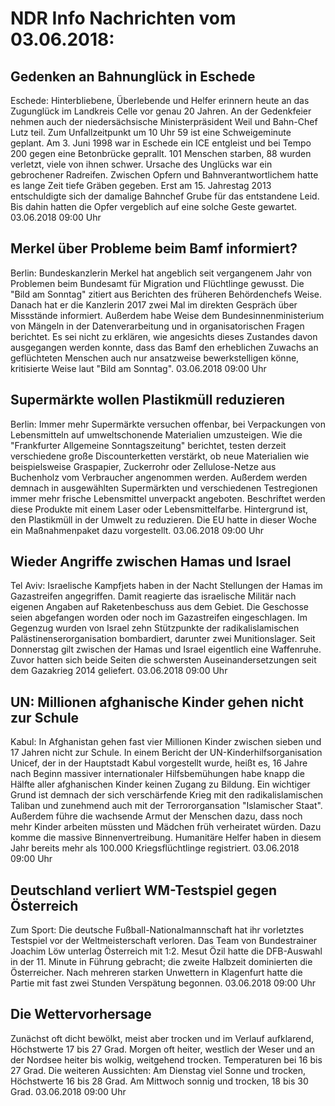 # NDR Info Nachrichten vom 03.06.2018:


## Gedenken an Bahnunglück in Eschede
Eschede:		Hinterbliebene, Überlebende und Helfer erinnern heute an das Zugunglück im Landkreis Celle vor genau 20 Jahren. An der Gedenkfeier nehmen auch der niedersächsische Ministerpräsident Weil und Bahn-Chef Lutz teil. Zum Unfallzeitpunkt um 10 Uhr 59 ist eine Schweigeminute geplant. Am 3. Juni 1998 war in Eschede ein ICE entgleist und bei Tempo 200 gegen eine Betonbrücke geprallt. 101 Menschen starben, 88 wurden verletzt, viele von ihnen schwer. Ursache des Unglücks war ein gebrochener Radreifen. Zwischen Opfern und Bahnverantwortlichem hatte es lange Zeit tiefe Gräben gegeben. Erst am 15. Jahrestag 2013 entschuldigte sich der damalige Bahnchef Grube für das entstandene Leid. Bis dahin hatten die Opfer vergeblich auf eine solche Geste gewartet. 03.06.2018 09:00 Uhr 

## Merkel über Probleme beim Bamf informiert?
Berlin: Bundeskanzlerin Merkel hat angeblich seit vergangenem Jahr von Problemen beim Bundesamt für Migration und Flüchtlinge gewusst. Die "Bild am Sonntag" zitiert aus Berichten des früheren Behördenchefs Weise. Danach hat er die Kanzlerin 2017 zwei Mal im direkten Gespräch über Missstände informiert. Außerdem habe Weise dem Bundesinnenministerium von Mängeln in der Datenverarbeitung und in organisatorischen Fragen berichtet. Es sei nicht zu erklären, wie angesichts dieses Zustandes davon ausgegangen werden konnte, dass das Bamf den erheblichen Zuwachs an geflüchteten Menschen auch nur ansatzweise bewerkstelligen könne, kritisierte Weise laut "Bild am Sonntag". 03.06.2018 09:00 Uhr 

## Supermärkte wollen Plastikmüll reduzieren
Berlin: Immer mehr Supermärkte versuchen offenbar, bei Verpackungen von Lebensmitteln auf umweltschonende Materialien umzusteigen. Wie die "Frankfurter Allgemeine Sonntagszeitung" berichtet, testen derzeit verschiedene große Discounterketten verstärkt, ob neue Materialien wie beispielsweise Graspapier, Zuckerrohr oder Zellulose-Netze aus Buchenholz vom Verbraucher angenommen werden. Außerdem werden demnach in ausgewählten Supermärkten und verschiedenen Testregionen immer mehr frische Lebensmittel unverpackt angeboten. Beschriftet werden diese Produkte mit einem Laser oder Lebensmittelfarbe. Hintergrund ist, den Plastikmüll in der Umwelt zu reduzieren. Die EU hatte in dieser Woche ein Maßnahmenpaket dazu vorgestellt. 03.06.2018 09:00 Uhr 

## Wieder Angriffe zwischen Hamas und Israel
Tel Aviv: Israelische Kampfjets haben in der Nacht Stellungen der Hamas im Gazastreifen angegriffen. Damit reagierte das israelische Militär nach eigenen Angaben auf  Raketenbeschuss aus dem Gebiet. Die Geschosse seien abgefangen worden oder noch im Gazastreifen eingeschlagen. Im Gegenzug wurden von Israel zehn Stützpunkte der radikalislamischen Palästinenserorganisation bombardiert, darunter zwei Munitionslager. Seit Donnerstag gilt zwischen der Hamas und Israel eigentlich eine Waffenruhe. Zuvor hatten sich beide Seiten die schwersten Auseinandersetzungen seit dem Gazakrieg 2014 geliefert. 03.06.2018 09:00 Uhr 

## UN: Millionen afghanische Kinder gehen nicht zur Schule
Kabul: In Afghanistan gehen fast vier Millionen Kinder zwischen sieben und 17 Jahren nicht zur Schule. In einem Bericht der UN-Kinderhilfsorganisation Unicef, der in der Hauptstadt Kabul vorgestellt wurde, heißt es, 16 Jahre nach Beginn massiver internationaler Hilfsbemühungen habe knapp die Hälfte aller afghanischen Kinder keinen Zugang zu Bildung. Ein wichtiger Grund ist demnach der sich verschärfende Krieg mit den radikalislamischen Taliban und zunehmend auch mit der Terrororgansation "Islamischer Staat". Außerdem führe die wachsende Armut der Menschen dazu, dass noch mehr Kinder arbeiten müssten und Mädchen früh verheiratet würden. Dazu komme die massive Binnenvertreibung. Humanitäre Helfer haben in diesem Jahr bereits mehr als 100.000 Kriegsflüchtlinge registriert. 03.06.2018 09:00 Uhr 

## Deutschland verliert WM-Testspiel gegen Österreich
Zum Sport: Die deutsche Fußball-Nationalmannschaft hat ihr vorletztes Testspiel vor der Weltmeisterschaft verloren. Das Team von Bundestrainer Joachim Löw unterlag Österreich mit 1:2. Mesut Özil hatte die DFB-Auswahl in der 11. Minute in Führung gebracht; die zweite Halbzeit dominierten die Österreicher. Nach mehreren starken Unwettern in Klagenfurt hatte die Partie mit fast zwei Stunden Verspätung begonnen. 03.06.2018 09:00 Uhr 

## Die Wettervorhersage
Zunächst oft dicht bewölkt, meist aber trocken und im Verlauf aufklarend, Höchstwerte 17 bis 27 Grad. Morgen oft heiter, westlich der Weser und an der Nordsee heiter bis wolkig, weitgehend trocken. Temperaturen bei 16 bis 27 Grad. Die weiteren Aussichten: Am Dienstag viel Sonne und trocken, Höchstwerte 16 bis 28 Grad. Am Mittwoch sonnig und trocken, 18 bis 30 Grad. 03.06.2018 09:00 Uhr 
